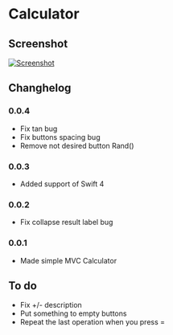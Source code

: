 # Calculator
## Screenshot
[![Screenshot](https://s26.postimg.org/whb0b1q61/Simulator_Screen_Shot_3_._2017_._1.56.25.png)](https://postimg.org/image/bkes6ds51/)

## Changhelog

### 0.0.4
* Fix tan bug
* Fix buttons spacing bug
* Remove not desired button Rand()

### 0.0.3
* Added support of Swift 4

### 0.0.2
* Fix сollapse result label bug

### 0.0.1
* Made simple MVC Calculator

## To do
* Fix +/- description
* Put something to empty buttons
* Repeat the last operation when you press =
